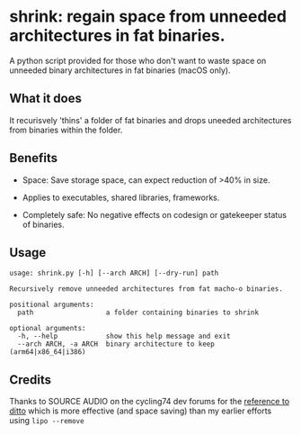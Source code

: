 # shrink: regain space from unneeded architectures in fat binaries.

A python script provided for those who don't want to waste space on unneeded binary architectures in fat binaries (macOS only).


## What it does

It recurisvely 'thins' a folder of fat binaries and drops uneeded architectures from binaries within the folder.


## Benefits

- Space: Save storage space, can expect reduction of >40% in size.

- Applies to executables, shared libraries, frameworks.

- Completely safe: No negative effects on codesign or gatekeeper status of binaries.


## Usage

```
usage: shrink.py [-h] [--arch ARCH] [--dry-run] path

Recursively remove unneeded architectures from fat macho-o binaries.

positional arguments:
  path                  a folder containing binaries to shrink

optional arguments:
  -h, --help            show this help message and exit
  --arch ARCH, -a ARCH  binary architecture to keep (arm64|x86_64|i386)
```

## Credits

Thanks to SOURCE AUDIO on the cycling74 dev forums for the [reference to ditto](https://cycling74.com/forums/shrink-py-a-python-script-to-shrink-multi-arch-standalones/replies/1#reply-61ffa7a92afe8b4f2844555b) which is more effective (and space saving) than my earlier efforts using `lipo --remove`

